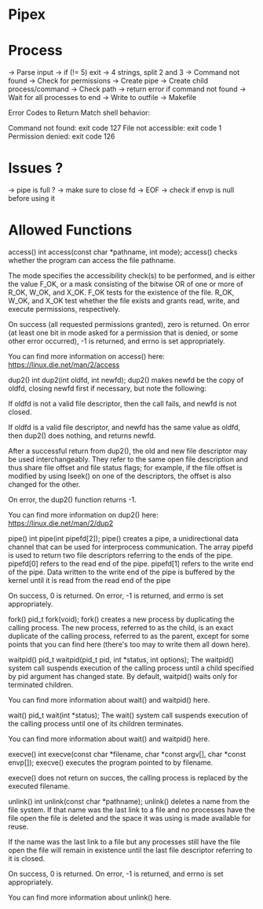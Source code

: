 # Pipex
# Process

-> Parse input
    -> if (!= 5) exit
    -> 4 strings, split 2 and 3
-> Command not found
-> Check for permissions
-> Create pipe
-> Create child process/command
-> Check path
    -> return error if command not found
-> Wait for all processes to end
-> Write to outfile
-> Makefile

Error Codes to Return
Match shell behavior:

Command not found: exit code 127
File not accessible: exit code 1
Permission denied: exit code 126
# Issues ?
-> pipe is full ?
-> make sure to close fd
-> EOF
-> check if envp is null before using it
# Allowed Functions 

access()
int access(const char *pathname, int mode);
access() checks whether the program can access the file pathname. 

The mode specifies the accessibility check(s) to be performed, and is either the value F_OK, or a mask consisting of the bitwise OR of one or more of R_OK, W_OK, and X_OK. F_OK tests for the existence of the file. R_OK, W_OK, and X_OK test whether the file exists and grants read, write, and execute permissions, respectively.

On success (all requested permissions granted), zero is returned. On error (at least one bit in mode asked for a permission that is denied, or some other error occurred), -1 is returned, and errno is set appropriately.

You can find more information on access() here: https://linux.die.net/man/2/access

dup2()
int dup2(int oldfd, int newfd);
dup2() makes newfd be the copy of oldfd, closing newfd first if necessary, but note the following:

If oldfd is not a valid file descriptor, then the call fails, and newfd is not closed.

If oldfd is a valid file descriptor, and newfd has the same value as oldfd, then dup2() does nothing, and returns newfd.

After a successful return from dup2(), the old and new file descriptor may be used interchangeably. They refer to the same open file description and thus share file offset and file status flags; for example, if the file offset is modified by using lseek() on one of the descriptors, the offset is also changed for the other.

On error, the dup2() function returns -1.

You can find more information on dup2() here: https://linux.die.net/man/2/dup2

pipe()
int pipe(int pipefd[2]);
pipe() creates a pipe, a unidirectional data channel that can be used for interprocess communication. The array pipefd is used to return two file descriptors referring to the ends of the pipe. pipefd[0] refers to the read end of the pipe. pipefd[1] refers to the write end of the pipe. Data written to the write end of the pipe is buffered by the kernel until it is read from the read end of the pipe

On success, 0 is returned. On error, -1 is returned, and errno is set appropriately.

fork()
pid_t fork(void);
fork() creates a new process by duplicating the calling process. The new process, referred to as the child, is an exact duplicate of the calling process, referred to as the parent, except for some points that you can find here (there's too may to write them all down here).

waitpid()
pid_t waitpid(pid_t pid, int *status, int options);
The waitpid() system call suspends execution of the calling process until a child specified by pid argument has changed state. By default, waitpid() waits only for terminated children.

You can find more information about wait() and waitpid() here.

wait()
pid_t wait(int *status);
The wait() system call suspends execution of the calling process until one of its children terminates.

You can find more information about wait() and waitpid() here.

execve()
int execve(const char *filename, char *const argv[], char *const envp[]);
execve() executes the program pointed to by filename.

execve() does not return on succes, the calling process is replaced by the executed filename.

unlink()
int unlink(const char *pathname);
unlink() deletes a name from the file system. If that name was the last link to a file and no processes have the file open the file is deleted and the space it was using is made available for reuse.

If the name was the last link to a file but any processes still have the file open the file will remain in existence until the last file descriptor referring to it is closed.

On success, 0 is returned. On error, -1 is returned, and errno is set appropriately.

You can find more information about unlink() here.